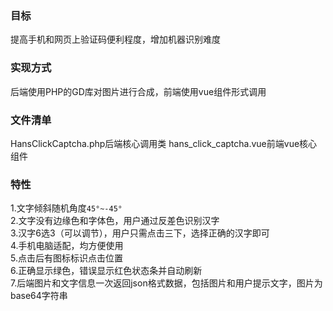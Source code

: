 ### 目标
提高手机和网页上验证码便利程度，增加机器识别难度
### 实现方式
后端使用PHP的GD库对图片进行合成，前端使用vue组件形式调用
### 文件清单
HansClickCaptcha.php后端核心调用类
hans_click_captcha.vue前端vue核心组件
### 特性
1.文字倾斜随机角度`45°~-45°`  
2.文字没有边缘色和字体色，用户通过反差色识别汉字  
3.汉字6选3（可以调节），用户只需点击三下，选择正确的汉字即可  
4.手机电脑适配，均方便使用  
5.点击后有图标标识点击位置  
6.正确显示绿色，错误显示红色状态条并自动刷新  
7.后端图片和文字信息一次返回json格式数据，包括图片和用户提示文字，图片为base64字符串  